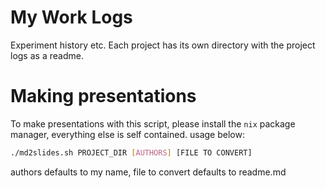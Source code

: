 # My Work Logs

Experiment history etc. 
Each project has its own directory with the project logs as a readme. 

# Making presentations

To make presentations with this script, please install the `nix` package manager, everything else is self contained. usage below:

```bash
./md2slides.sh PROJECT_DIR [AUTHORS] [FILE TO CONVERT]
```

authors defaults to my name, file to convert defaults to readme.md
